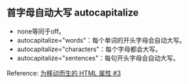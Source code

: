 ## 首字母自动大写 autocapitalize

- none等同于off。
- autocapitalize="words"：每个单词的开头字母会自动大写。
- autocapitalize="characters"：每个字母都会大写。
- autocapitalize="sentences"：每句开头字母会自动大写。

Reference: [为移动而生的 HTML 属性 #3](https://github.com/yisibl/blog/issues/3)